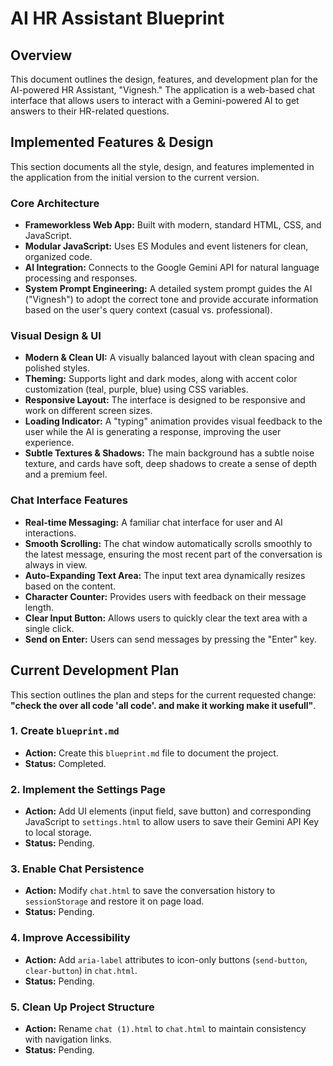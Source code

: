 # AI HR Assistant Blueprint

## Overview

This document outlines the design, features, and development plan for the AI-powered HR Assistant, "Vignesh." The application is a web-based chat interface that allows users to interact with a Gemini-powered AI to get answers to their HR-related questions.

## Implemented Features & Design

This section documents all the style, design, and features implemented in the application from the initial version to the current version.

### Core Architecture
- **Frameworkless Web App:** Built with modern, standard HTML, CSS, and JavaScript.
- **Modular JavaScript:** Uses ES Modules and event listeners for clean, organized code.
- **AI Integration:** Connects to the Google Gemini API for natural language processing and responses.
- **System Prompt Engineering:** A detailed system prompt guides the AI ("Vignesh") to adopt the correct tone and provide accurate information based on the user's query context (casual vs. professional).

### Visual Design & UI
- **Modern & Clean UI:** A visually balanced layout with clean spacing and polished styles.
- **Theming:** Supports light and dark modes, along with accent color customization (teal, purple, blue) using CSS variables.
- **Responsive Layout:** The interface is designed to be responsive and work on different screen sizes.
- **Loading Indicator:** A "typing" animation provides visual feedback to the user while the AI is generating a response, improving the user experience.
- **Subtle Textures & Shadows:** The main background has a subtle noise texture, and cards have soft, deep shadows to create a sense of depth and a premium feel.

### Chat Interface Features
- **Real-time Messaging:** A familiar chat interface for user and AI interactions.
- **Smooth Scrolling:** The chat window automatically scrolls smoothly to the latest message, ensuring the most recent part of the conversation is always in view.
- **Auto-Expanding Text Area:** The input text area dynamically resizes based on the content.
- **Character Counter:** Provides users with feedback on their message length.
- **Clear Input Button:** Allows users to quickly clear the text area with a single click.
- **Send on Enter:** Users can send messages by pressing the "Enter" key.

## Current Development Plan

This section outlines the plan and steps for the current requested change: **"check the over all code 'all code'. and make it working make it usefull"**.

### 1. Create `blueprint.md`
- **Action:** Create this `blueprint.md` file to document the project.
- **Status:** Completed.

### 2. Implement the Settings Page
- **Action:** Add UI elements (input field, save button) and corresponding JavaScript to `settings.html` to allow users to save their Gemini API Key to local storage.
- **Status:** Pending.

### 3. Enable Chat Persistence
- **Action:** Modify `chat.html` to save the conversation history to `sessionStorage` and restore it on page load.
- **Status:** Pending.

### 4. Improve Accessibility
- **Action:** Add `aria-label` attributes to icon-only buttons (`send-button`, `clear-button`) in `chat.html`.
- **Status:** Pending.

### 5. Clean Up Project Structure
- **Action:** Rename `chat (1).html` to `chat.html` to maintain consistency with navigation links.
- **Status:** Pending.
